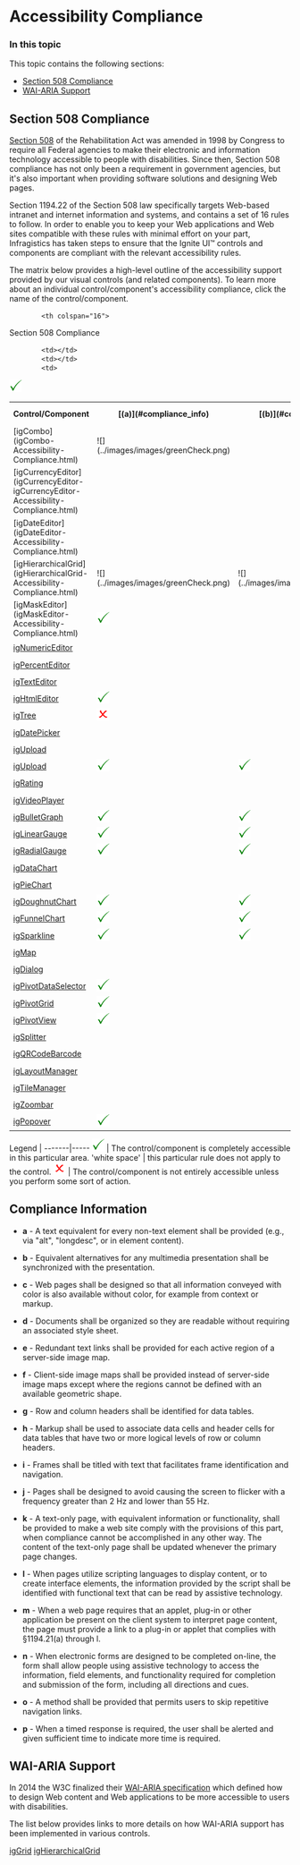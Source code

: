 <!--
|metadata|
{
    "fileName": "accessibility-compliance",
    "controlName": [],
    "tags": ["Accessibility", "Section 508", "WAI-ARIA"]
}
|metadata|
-->

# Accessibility Compliance

### In this topic

This topic contains the following sections:

-	[Section 508 Compliance](#section-508)
-	[WAI-ARIA Support](#wai-aria)

## <a id="section-508"></a>Section 508 Compliance

[Section 508](http://www.section508.gov/) of the Rehabilitation Act was amended in 1998 by Congress to require all Federal agencies to make their electronic and information technology accessible to people with disabilities. Since then, Section 508 compliance has not only been a requirement in government agencies, but it's also important when providing software solutions and designing Web pages.

Section 1194.22 of the Section 508 law specifically targets Web-based intranet and internet information and systems, and contains a set of 16 rules to follow. In order to enable you to keep your Web applications and Web sites compatible with these rules with minimal effort on your part, Infragistics has taken steps to ensure that the Ignite UI™ controls and components are compliant with the relevant accessibility rules.

The matrix below provides a high-level outline of the accessibility support provided by our visual controls (and related components). To learn more about an individual control/component's accessibility compliance, click the name of the control/component. 

<table class="table table-striped">
    <tbody>
        <tr>
            <th rowspan="2">
Control/Component
            </th>

            <th colspan="16">
Section 508 Compliance
            </th>

</tr>        <tr>
            <th>
[(a)](#compliance_info)
            </th>
            <th>
[(b)](#compliance_info)
            </th>
            <th>
[(c)](#compliance_info)
            </th>
            <th>
[(d)](#compliance_info)
            </th>
            <th>
[(e)](#compliance_info)
            </th>
            <th>
[(f)](#compliance_info)
            </th>
            <th>
[(g)](#compliance_info)
            </th>
            <th>
[(h)](#compliance_info)
            </th>
            <th>
[(i)](#compliance_info)
            </th>
            <th>
[(j)](#compliance_info)
            </th>
            <th>
[(k)](#compliance_info)
            </th>
            <th>
[(l)](#compliance_info)
            </th>
            <th>
[(m)](#compliance_info)
            </th>
            <th>
[(n)](#compliance_info)
            </th>
            <th>
[(o)](#compliance_info)
            </th>
            <th>
[(p)](#compliance_info)
            </th>

</tr>
        <tr>
            <td>
[igCombo](igCombo-Accessibility-Compliance.html)
            </td>            
            <td>
![](../images/images/greenCheck.png)
            </td>
            <td></td>
            <td>
![](../images/images/greenCheck.png)
            </td>
            <td>
![](../images/images/greenCheck.png)
            </td>
            <td></td>
            <td></td>
            <td></td>
            <td></td>
            <td></td>
            <td>
![](../images/images/greenCheck.png)
            </td>
            <td>
![](../images/images/greenCheck.png)
            </td>
            <td>
![](../images/images/greenCheck.png)
            </td>
            <td></td>
            <td></td>
            <td></td>
            <td>
![](../images/images/greenCheck.png)
            </td>
        </tr>
        <tr>
            <td>
[igCurrencyEditor](igCurrencyEditor-igCurrencyEditor-Accessibility-Compliance.html)
            </td>
            <td></td>
            <td></td>
            <td>
![](../images/images/greenCheck.png)
            </td>
            <td>
![](../images/images/greenCheck.png)
            </td>
            <td></td>
            <td></td>
            <td></td>
            <td></td>
            <td></td>
            <td></td>
            <td></td>
            <td>
![](../images/images/greenCheck.png)
            </td>
            <td></td>
            <td>
![](../images/images/greenCheck.png)
            </td>
            <td></td>
            <td></td>
        </tr>
        <tr>
            <td>
[igDateEditor](igDateEditor-Accessibility-Compliance.html)
            </td>
            <td></td>
            <td></td>
            <td>
![](../images/images/greenCheck.png)
            </td>
            <td>
![](../images/images/greenCheck.png)
            </td>
            <td></td>
            <td></td>
            <td></td>
            <td></td>
            <td></td>
            <td></td>
            <td></td>
            <td>
![](../images/images/greenCheck.png)
            </td>
            <td></td>
            <td>
![](../images/images/greenCheck.png)
            </td>
            <td></td>
            <td></td>
        </tr>
        <tr>
            <td>
[igHierarchicalGrid](igHierarchicalGrid-Accessibility-Compliance.html)
            </td>
            <td>
![](../images/images/greenCheck.png)
            </td>
            <td>
![](../images/images/greenCheck.png)
            </td>
            <td></td>
            <td>
![](../images/images/greenCheck.png)
            </td>
            <td></td>
            <td></td>
            <td>
![](../images/images/greenCheck.png)
            </td>
            <td>
![](../images/images/greenCheck.png)
            </td>
            <td></td>
            <td></td>
            <td></td>
            <td></td>
            <td></td>
            <td>
![](../images/images/redX.png)
            </td>
            <td></td>
            <td></td>
        </tr>
        <tr>
            <td>
[igMaskEditor](igMaskEditor-Accessibility-Compliance.html)
            </td>

            <td></td>
            <td></td>
            <td>
![](../images/images/greenCheck.png)
            </td>
            <td>
![](../images/images/greenCheck.png)
            </td>
            <td></td>
            <td></td>
            <td></td>
            <td></td>
            <td></td>
            <td></td>
            <td></td>
            <td>
![](../images/images/greenCheck.png)
            </td>
            <td></td>
            <td>
![](../images/images/greenCheck.png)
            </td>
            <td></td>
            <td></td>
        </tr>
        <tr>
            <td>
[igNumericEditor](igNumericEditor-Accessibility-Compliance.html)
            </td>
            <td></td>
            <td></td>
            <td>
![](../images/images/greenCheck.png)
            </td>
            <td>
![](../images/images/greenCheck.png)
            </td>
            <td></td>
            <td></td>
            <td></td>
            <td></td>
            <td></td>
            <td></td>
            <td></td>
            <td>
![](../images/images/greenCheck.png)
            </td>
            <td></td>
            <td>
![](../images/images/greenCheck.png)
            </td>
            <td></td>
            <td></td>
        </tr>
        <tr>
            <td>
[igPercentEditor](igPercentEditor-Accessibility-Compliance.html)
            </td>
            <td></td>
            <td></td>
            <td>
![](../images/images/greenCheck.png)
            </td>
            <td>
![](../images/images/greenCheck.png)
            </td>
            <td></td>
            <td></td>
            <td></td>
            <td></td>
            <td></td>
            <td></td>
            <td></td>
            <td>
![](../images/images/greenCheck.png)
            </td>
            <td></td>
            <td>
![](../images/images/greenCheck.png)
            </td>
            <td></td>
            <td></td>
        </tr>
        <tr>
            <td>
[igTextEditor](igTextEditor-Accessibility-Compliance.html)
            </td>
            <td></td>
            <td></td>
            <td>
![](../images/images/greenCheck.png)
            </td>
            <td>
![](../images/images/greenCheck.png)
            </td>
            <td></td>
            <td></td>
            <td></td>
            <td></td>
            <td></td>
            <td></td>
            <td></td>
            <td>
![](../images/images/greenCheck.png)
            </td>
            <td></td>
            <td>
![](../images/images/greenCheck.png)
            </td>
            <td></td>
            <td></td>
        </tr>
        <tr>
            <td>
[igHtmlEditor](igHtmlEditor-Accessibility-Compliance.html)
            </td>
            <td>
![](../images/images/greenCheck.png)
            </td>
            <td></td>
            <td>
![](../images/images/redX.png)
            </td>
            <td>
![](../images/images/redX.png)
            </td>
            <td></td>
            <td></td>
            <td></td>
            <td></td>
            <td></td>
            <td>
![](../images/images/greenCheck.png)
            </td>
            <td>
![](../images/images/redX.png)
            </td>
            <td>
![](../images/images/redX.png)
            </td>
            <td>
![](../images/images/greenCheck.png)
            </td>
            <td>
![](../images/images/greenCheck.png)
            </td>
            <td></td>
            <td></td>
        </tr>
        <tr>
            <td>
[igTree](igTree-Accessibility-Compliance.html)
            </td>
            <td>
![](../images/images/redX.png)
            </td>
            <td></td>
            <td>
![](../images/images/greenCheck.png)
            </td>
            <td>
![](../images/images/greenCheck.png)
            </td>
            <td></td>
            <td></td>
            <td></td>
            <td></td>
            <td></td>
            <td></td>
            <td>
![](../images/images/greenCheck.png)
            </td>
            <td></td>
            <td></td>
            <td>
![](../images/images/greenCheck.png)
            </td>
            <td></td>
            <td></td>
        </tr>
        <tr>
            <td>
[igDatePicker](igDatePicker-Accessibility-Compliance.html)
            </td>
            <td></td>
            <td></td>
            <td>
![](../images/images/greenCheck.png)
            </td>
            <td>
![](../images/images/greenCheck.png)
            </td>
            <td></td>
            <td></td>
            <td></td>
            <td></td>
            <td></td>
            <td></td>
            <td></td>
            <td>
![](../images/images/greenCheck.png)
            </td>
            <td></td>
            <td>
![](../images/images/greenCheck.png)
            </td>
            <td></td>
            <td></td>
        </tr>
        <tr>
            <td>
[igUpload](igUpload-Accessibility-Compliance.html)
            </td>
            <td></td>
            <td></td>
            <td>
![](../images/images/greenCheck.png)
            </td>
            <td>
![](../images/images/redX.png)
            </td>
            <td></td>
            <td></td>
            <td></td>
            <td></td>
            <td></td>
            <td></td>
            <td></td>
            <td>
![](../images/images/greenCheck.png)
            </td>
            <td></td>
            <td>
![](../images/images/greenCheck.png)
            </td>
            <td>
![](../images/images/greenCheck.png)
            </td>
            <td>
![](../images/images/greenCheck.png)
            </td>
        </tr>
        <tr>
            <td>
[igUpload](igUpload-Accessibility-Compliance.html)
            </td>
            <td>
![](../images/images/greenCheck.png)
            </td>
            <td>
![](../images/images/greenCheck.png)
            </td>
            <td></td>
            <td>
![](../images/images/redX.png)
            </td>
            <td></td>
            <td></td>
            <td>
![](../images/images/greenCheck.png)
            </td>
            <td>
![](../images/images/greenCheck.png)
            </td>
            <td></td>
            <td>
![](../images/images/greenCheck.png)
            </td>
            <td>
![](../images/images/redX.png)
            </td>
            <td>
![](../images/images/redX.png)
            </td>
            <td></td>
            <td>
![](../images/images/greenCheck.png)
            </td>
            <td></td>
            <td></td>
        </tr>
        <tr>
            <td>
[igRating](igRating-Accessibility-Compliance.html)
            </td>
            <td></td>
            <td></td>
            <td>
![](../images/images/greenCheck.png)
            </td>
            <td>
![](../images/images/redX.png)
            </td>
            <td></td>
            <td></td>
            <td></td>
            <td></td>
            <td></td>
            <td></td>
            <td></td>
            <td>
![](../images/images/greenCheck.png)
            </td>
            <td></td>
            <td>
![](../images/images/greenCheck.png)
            </td>
            <td></td>
            <td></td>
        </tr>
        <tr>
            <td>
[igVideoPlayer](igVideoPlayer-Accessibility-Compliance.html)
            </td>
            <td></td>
            <td></td>
            <td>
![](../images/images/greenCheck.png)
            </td>
            <td>
![](../images/images/redX.png)
            </td>
            <td></td>
            <td></td>
            <td></td>
            <td></td>
            <td></td>
            <td>
![](../images/images/redX.png)
            </td>
            <td></td>
            <td>
![](../images/images/greenCheck.png)
            </td>
            <td></td>
            <td>
![](../images/images/greenCheck.png)
            </td>
            <td></td>
            <td></td>
        </tr>
        <tr>
            <td>
[igBulletGraph](igBulletGraph-Accessibility-Compliance.html)
            </td>
            <td>
![](../images/images/greenCheck.png)
            </td>
            <td>
![](../images/images/greenCheck.png)
            </td>
            <td>
![](../images/images/greenCheck.png)
            </td>
            <td>
![](../images/images/redX.png)
            </td>
            <td></td>
            <td></td>
            <td></td>
            <td></td>
            <td></td>
            <td></td>
            <td></td>
            <td></td>
            <td></td>
            <td></td>
            <td></td>
            <td></td>
        </tr>
        <tr>
            <td>
[igLinearGauge](igLinearGauge-Accessibility-Compliance.html)
            </td>
            <td>
![](../images/images/greenCheck.png)
            </td>
            <td>
![](../images/images/greenCheck.png)
            </td>
            <td>
![](../images/images/greenCheck.png)
            </td>
            <td>
![](../images/images/redX.png)
            </td>
            <td></td>
            <td></td>
            <td></td>
            <td></td>
            <td></td>
            <td></td>
            <td></td>
            <td></td>
            <td></td>
            <td></td>
            <td></td>
            <td></td>
        </tr>
        <tr>
            <td>
[igRadialGauge](igRadialGauge.html)
            </td>
            <td>
![](../images/images/greenCheck.png)
            </td>
            <td>
![](../images/images/greenCheck.png)
            </td>
            <td>
![](../images/images/greenCheck.png)
            </td>
            <td>
![](../images/images/redX.png)
            </td>
            <td></td>
            <td></td>
            <td></td>
            <td></td>
            <td></td>
            <td></td>
            <td></td>
            <td></td>
            <td></td>
            <td></td>
            <td></td>
            <td></td>
        </tr>
        <tr>
            <td>
[igDataChart](igDataChart-Accessibility-Compliance.html)
            </td>
            <td></td>
            <td></td>
            <td>
![](../images/images/greenCheck.png)
            </td>
            <td>
![](../images/images/redX.png)
            </td>
            <td></td>
            <td></td>
            <td></td>
            <td></td>
            <td></td>
            <td>
![](../images/images/greenCheck.png)
            </td>
            <td></td>
            <td>
![](../images/images/greenCheck.png)
            </td>
            <td></td>
            <td>
![](../images/images/greenCheck.png)
            </td>
            <td></td>
            <td></td>
        </tr>
        <tr>
            <td>
[igPieChart](igPieChart-Accessibility.html)
            </td>
            <td></td>
            <td></td>
            <td>
![](../images/images/greenCheck.png)
            </td>
            <td>
![](../images/images/redX.png)
            </td>
            <td></td>
            <td></td>
            <td></td>
            <td></td>
            <td></td>
            <td>
![](../images/images/greenCheck.png)
            </td>
            <td></td>
            <td>
![](../images/images/greenCheck.png)
            </td>
            <td></td>
            <td>
![](../images/images/greenCheck.png)
            </td>
            <td></td>
            <td></td>
        </tr>
        <tr>
            <td>
[igDoughnutChart](igDoughnutChart-Accessibility-Compliance.html)
            </td>
            <td>
![](../images/images/greenCheck.png)
            </td>
            <td>
![](../images/images/greenCheck.png)
            </td>
            <td>
![](../images/images/greenCheck.png)
            </td>
            <td>
![](../images/images/redX.png)
            </td>
            <td></td>
            <td></td>
            <td></td>
            <td></td>
            <td></td>
            <td></td>
            <td></td>
            <td></td>
            <td></td>
            <td></td>
            <td></td>
            <td></td>
        </tr>
        <tr>
            <td>
[igFunnelChart](igFunnelChart-Accessibility-Compliance.html)
            </td>
            <td>
![](../images/images/greenCheck.png)
            </td>
            <td>
![](../images/images/greenCheck.png)
            </td>
            <td>
![](../images/images/greenCheck.png)
            </td>
            <td>
![](../images/images/redX.png)
            </td>
            <td></td>
            <td></td>
            <td></td>
            <td></td>
            <td></td>
            <td></td>
            <td></td>
            <td></td>
            <td></td>
            <td></td>
            <td></td>
            <td></td>
        </tr>
        <tr>
            <td>
[igSparkline](igSparkline-Accessibility-Compliance.html)
            </td>
            <td>
![](../images/images/greenCheck.png)
            </td>
            <td>
![](../images/images/greenCheck.png)
            </td>
            <td>
![](../images/images/greenCheck.png)
            </td>
            <td>
![](../images/images/redX.png)
            </td>
            <td></td>
            <td></td>
            <td></td>
            <td></td>
            <td></td>
            <td></td>
            <td></td>
            <td></td>
            <td></td>
            <td></td>
            <td></td>
            <td></td>
        </tr>
        <tr>
            <td>
[igMap](igMap-Accessibility-Compliance.html)
            </td>
            <td></td>
            <td></td>
            <td>
![](../images/images/greenCheck.png)
            </td>
            <td>
![](../images/images/redX.png)
            </td>
            <td></td>
            <td></td>
            <td></td>
            <td></td>
            <td></td>
            <td>
![](../images/images/greenCheck.png)
            </td>
            <td></td>
            <td>
![](../images/images/greenCheck.png)
            </td>
            <td></td>
            <td>
![](../images/images/greenCheck.png)
            </td>
            <td></td>
            <td></td>
        </tr>
        <tr>
            <td>
[igDialog](igDialog-Accessibility-Compliance.html)
            </td>
            <td></td>
            <td></td>
            <td>
![](../images/images/greenCheck.png)
            </td>
            <td>
![](../images/images/redX.png)
            </td>
            <td></td>
            <td></td>
            <td></td>
            <td></td>
            <td></td>
            <td></td>
            <td></td>
            <td>
![](../images/images/greenCheck.png)
            </td>
            <td></td>
            <td></td>
            <td></td>
            <td></td>
        </tr>
        <tr>
            <td>
[igPivotDataSelector](igPivotDataSelector-Accessibility-Compliance.html)
            </td>
            <td>
![](../images/images/greenCheck.png)
            </td>
            <td></td>
            <td>
![](../images/images/greenCheck.png)
            </td>
            <td>
![](../images/images/redX.png)
            </td>
            <td></td>
            <td></td>
            <td></td>
            <td></td>
            <td></td>
            <td>
![](../images/images/greenCheck.png)
            </td>
            <td>
![](../images/images/redX.png)
            </td>
            <td>
![](../images/images/redX.png)
            </td>
            <td></td>
            <td>
![](../images/images/greenCheck.png)
            </td>
            <td></td>
            <td></td>
        </tr>
        <tr>
            <td>
[igPivotGrid](igPivotGrid-Accessibility-Compliance.html)
            </td>
            <td>
![](../images/images/greenCheck.png)
            </td>
            <td></td>
            <td>
![](../images/images/greenCheck.png)
            </td>
            <td>
![](../images/images/redX.png)
            </td>
            <td></td>
            <td></td>
            <td>
![](../images/images/greenCheck.png)
            </td>
            <td>
![](../images/images/greenCheck.png)
            </td>
            <td></td>
            <td>
![](../images/images/greenCheck.png)
            </td>
            <td>
![](../images/images/redX.png)
            </td>
            <td>
![](../images/images/redX.png)
            </td>
            <td></td>
            <td>
![](../images/images/greenCheck.png)
            </td>
            <td></td>
            <td></td>
        </tr>
        <tr>
            <td>
[igPivotView](igPivotView-Accessibility-Compliance.html)
            </td>
            <td>
![](../images/images/greenCheck.png)
            </td>
            <td></td>
            <td>
![](../images/images/greenCheck.png)
            </td>
            <td>
![](../images/images/redX.png)
            </td>
            <td></td>
            <td></td>
            <td>
![](../images/images/greenCheck.png)
            </td>
            <td>
![](../images/images/greenCheck.png)
            </td>
            <td></td>
            <td>
![](../images/images/greenCheck.png)
            </td>
            <td>
![](../images/images/redX.png)
            </td>
            <td>
![](../images/images/redX.png)
            </td>
            <td></td>
            <td>
![](../images/images/greenCheck.png)
            </td>
            <td></td>
            <td></td>
        </tr>
        <tr>
            <td>
[igSplitter](igSplitter-Accessibility-Compliance.html)
            </td>
            <td></td>
            <td></td>
            <td>
![](../images/images/greenCheck.png)
            </td>
            <td>
![](../images/images/greenCheck.png)
            </td>
            <td></td>
            <td></td>
            <td></td>
            <td></td>
            <td></td>
            <td></td>
            <td></td>
            <td></td>
            <td></td>
            <td>
![](../images/images/greenCheck.png)
            </td>
            <td></td>
            <td></td>
        </tr>
        <tr>
            <td>
[igQRCodeBarcode](igQRCodeBarcode-Accessibility-Compliance.html)
            </td>
            <td></td>
            <td></td>
            <td>
![](../images/images/greenCheck.png)
            </td>
            <td>
![](../images/images/greenCheck.png)
            </td>
            <td></td>
            <td></td>
            <td></td>
            <td></td>
            <td></td>
            <td></td>
            <td></td>
            <td>
![](../images/images/greenCheck.png)
            </td>
            <td></td>
            <td></td>
            <td></td>
            <td></td>
        </tr>
        <tr>
            <td>
[igLayoutManager](igLayoutManager-Accessibility-Compliance.html)
            </td>
            <td></td>
            <td></td>
            <td>
![](../images/images/greenCheck.png)
            </td>
            <td></td>
            <td></td>
            <td></td>
            <td></td>
            <td></td>
            <td></td>
            <td>
![](../images/images/greenCheck.png)
            </td>
            <td></td>
            <td></td>
            <td></td>
            <td></td>
            <td></td>
            <td></td>
        </tr>
        <tr>
            <td>
[igTileManager](igTileManager-Accessibility-Compliance.html)
            </td>
            <td></td>
            <td></td>
            <td>
![](../images/images/greenCheck.png)
            </td>
            <td></td>
            <td></td>
            <td></td>
            <td></td>
            <td></td>
            <td></td>
            <td>
![](../images/images/greenCheck.png)
            </td>
            <td></td>
            <td></td>
            <td></td>
            <td></td>
            <td></td>
            <td></td>
        </tr>
        <tr>
            <td>
[igZoombar](igZoombar-Accessibility-Compliance.html)
            </td>
            <td></td>
            <td></td>
            <td>
![](../images/images/greenCheck.png)
            </td>
            <td></td>
            <td></td>
            <td></td>
            <td></td>
            <td></td>
            <td></td>
            <td>
![](../images/images/greenCheck.png)
            </td>
            <td></td>
            <td></td>
            <td></td>
            <td></td>
            <td></td>
            <td></td>
        </tr>
        <tr>
            <td>
[igPopover](igPopover-Accessibility-Compliance.html)
            </td>
            <td>
![](../images/images/greenCheck.png)
            </td>
            <td></td>
            <td>
![](../images/images/greenCheck.png)
            </td>
            <td>
![](../images/images/redX.png)
            </td>
            <td></td>
            <td></td>
            <td></td>
            <td></td>
            <td></td>
            <td>
![](../images/images/greenCheck.png)
            </td>
            <td></td>
            <td></td>
            <td></td>
            <td></td>
            <td></td>
            <td></td>
        </tr>
    </tbody>
</table>

Legend | 
-------|-----
![](../images/images/greenCheck.png) | The control/component is completely accessible in this particular area.
'white space' | this particular rule does not apply to the control.
![](../images/images/redX.png) | The control/component is not entirely accessible unless you perform some sort of action.

## <a id="compliance_info"></a> Compliance Information

 - **a** - A text equivalent for every non-text element shall be provided (e.g., via "alt", "longdesc", or in element content).

 - **b** - Equivalent alternatives for any multimedia presentation shall be synchronized with the presentation.

 - **c** - Web pages shall be designed so that all information conveyed with color is also available without color, for example from context or markup.

 - **d** - Documents shall be organized so they are readable without requiring an associated style sheet.

 - **e** - Redundant text links shall be provided for each active region of a server-side image map.

 - **f** - Client-side image maps shall be provided instead of server-side image maps except where the regions cannot be defined with an available geometric shape.

 - **g** - Row and column headers shall be identified for data tables.

 - **h** - Markup shall be used to associate data cells and header cells for data tables that have two or more logical levels of row or column headers.

 - **i** - Frames shall be titled with text that facilitates frame identification and navigation.

 - **j** - Pages shall be designed to avoid causing the screen to flicker with a frequency greater than 2 Hz and lower than 55 Hz.

 - **k** - A text-only page, with equivalent information or functionality, shall be provided to make a web site comply with the provisions of this part, when compliance cannot be accomplished in any other way. The content of the text-only page shall be updated whenever the primary page changes.

 - **l** - When pages utilize scripting languages to display content, or to create interface elements, the information provided by the script shall be identified with functional text that can be read by assistive technology.

 - **m** - When a web page requires that an applet, plug-in or other application be present on the client system to interpret page content, the page must provide a link to a plug-in or applet that complies with §1194.21(a) through l.
 
 - **n** - When electronic forms are designed to be completed on-line, the form shall allow people using assistive technology to access the information, field elements, and functionality required for completion and submission of the form, including all directions and cues.

 - **o** - A method shall be provided that permits users to skip repetitive navigation links.

 - **p** - When a timed response is required, the user shall be alerted and given sufficient time to indicate more time is required.

## <a id="wai-aria"></a>WAI-ARIA Support

In 2014 the W3C finalized their [WAI-ARIA specification](http://www.w3.org/TR/wai-aria/) which defined how to design Web content and Web applications to be more accessible to users with disabilities.

The list below provides links to more details on how WAI-ARIA support has been implemented in various controls.

[igGrid](iggrid-accessibility-compliance.html#wai-aria)
[igHierarchicalGrid](ighierarchicalgrid-accessibility-compliance#wai-aria)
